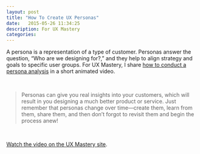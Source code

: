 ```yaml
---
layout: post
title: "How To Create UX Personas"
date:   2015-05-26 11:34:25
description: For UX Mastery
categories:
---
```

A persona is a representation of a type of customer. Personas answer the question, “Who are we designing for?,” and they help to align strategy and goals to specific user groups. For UX Mastery, I share [how to conduct a persona analysis](http://uxmastery.com/create-ux-personas/) in a short animated video.

<br />

>Personas can give you real insights into your customers, which will result in you designing a much better product or service. Just remember that personas change over time—create them, learn from them, share them, and then don’t forgot to revisit them and begin the process anew!

<br />

[Watch the video on the UX Mastery site](http://uxmastery.com/create-ux-personas/).
